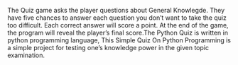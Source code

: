 The Quiz game asks the player questions about General Knowlegde. They have five chances to answer each question you don’t want to take the quiz too difficult. Each correct answer will score a point. At the end of the game, the program will reveal the player’s final score.The Python Quiz is written in python programming language, This Simple Quiz On Python Programming is a simple project for testing one’s knowledge power in the given topic examination.
